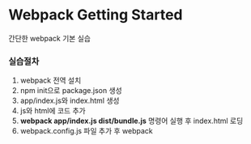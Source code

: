 Webpack Getting Started
===
간단한 webpack 기본 실습
 
### 실습절차
1. webpack 전역 설치
2. npm init으로 package.json 생성
3. app/index.js와 index.html 생성
4. js와 html에 코드 추가
5. **webpack app/index.js dist/bundle.js** 명령어 실행 후 index.html 로딩
6. webpack.config.js 파일 추가 후 webpack